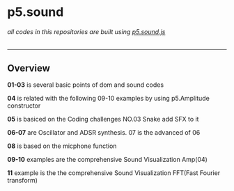 # p5.sound
###### all codes in this repositories are built using [p5.sound.js](https://p5js.org/reference/#/libraries/p5.sound)
---
## Overview
**01-03** is several basic points of dom and sound codes

**04** is related with the following 09-10 examples by using p5.Amplitude constructor

**05** is basiced on the Coding challenges NO.03 Snake add SFX to it

**06-07** are Oscillator and ADSR synthesis. 07 is the advanced of 06

**08** is based on the micphone function

**09-10** examples are the comprehensive Sound Visualization Amp(04)

**11** example is the the comprehensive Sound Visualization FFT(Fast Fourier transform)


